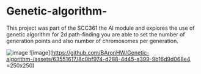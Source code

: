 # Genetic-algorithm-
This project was part of the SCC361 the AI module and explores the use of genetic algorithm for 2d path-finding you are able to set the number of generation points and also number of chromosomes per generation.

![image](https://github.com/BAronHW/Genetic-algorithm-/assets/63551617/6301b0d5-d60f-4aa2-8569-a5d668862a3f)
![image](https://github.com/BAronHW/Genetic-algorithm-/assets/63551617/8c0bf974-d288-4d45-a399-9b16d9d068e4 =250x250)


